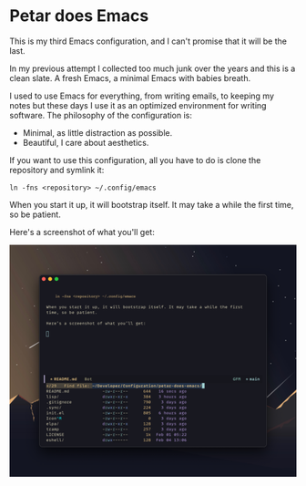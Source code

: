 # Petar does Emacs

This is my third Emacs configuration, and I can't promise that it will be the last.

In my previous attempt I collected too much junk over the years and this is a clean slate. A fresh Emacs, a minimal Emacs with babies breath.

I used to use Emacs for everything, from writing emails, to keeping my notes but these days I use it as an optimized environment for writing software. The philosophy of the configuration is:

* Minimal, as little distraction as possible.
* Beautiful, I care about aesthetics.

If you want to use this configuration, all you have to do is clone the repository and symlink it:

    ln -fns <repository> ~/.config/emacs
    
When you start it up, it will bootstrap itself. It may take a while the first time, so be patient.

Here's a screenshot of what you'll get:

![Screenshot of this Emacs configuration](/assets/screenshot.png "Screenshot of a beautiful Emacs")

